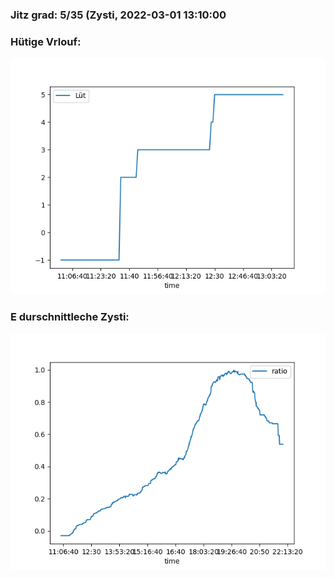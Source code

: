 ### Jitz grad: 5/35 (Zysti, 2022-03-01 13:10:00

### Hütige Vrlouf:
![Graph](Today.png)

### E durschnittleche Zysti:
![Graph](Zysti.png)